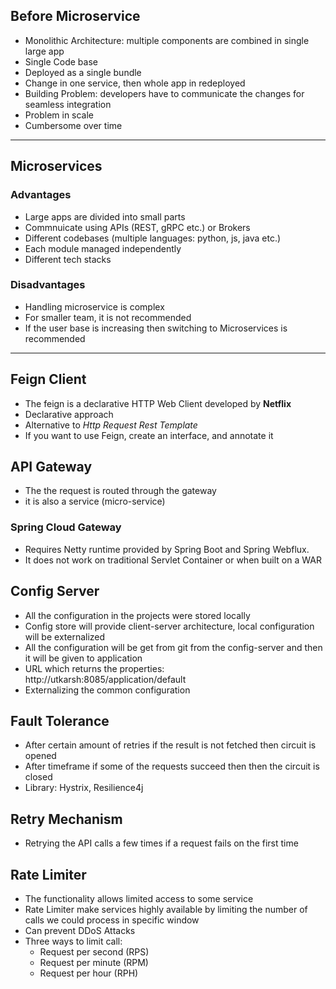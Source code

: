 ## Before Microservice

- Monolithic Architecture: multiple components are combined in single large app
- Single Code base
- Deployed as a single bundle
- Change in one service, then whole app in redeployed
- Building Problem: developers have to communicate the changes for seamless integration
- Problem in scale
- Cumbersome over time

*****

## Microservices

### Advantages

- Large apps are divided into small parts
- Commnuicate using APIs (REST, gRPC etc.) or Brokers
- Different codebases (multiple languages: python, js, java etc.)
- Each module managed independently
- Different tech stacks

### Disadvantages

- Handling microservice is complex
- For smaller team, it is not recommended
- If the user base is increasing then switching to Microservices is recommended

*** 

## Feign Client

- The feign is a declarative HTTP Web Client developed by **Netflix**
- Declarative approach
- Alternative to *Http Request Rest Template*
- If you want to use Feign, create an interface, and annotate it

## API Gateway
- The the request is routed through the gateway
- it is also a service (micro-service)

### Spring Cloud Gateway
- Requires Netty runtime provided by Spring Boot and Spring Webflux.
- It does not work on traditional Servlet Container or when built on a WAR

## Config Server
- All the configuration in the projects were stored locally
- Config store will provide client-server architecture, local configuration will be externalized
- All the configuration will be get from git from the config-server and then it will be given to application
- URL which returns the properties: http://utkarsh:8085/application/default
- Externalizing the common configuration

## Fault Tolerance
- After certain amount of retries if the result is not fetched then circuit is opened
- After timeframe if some of the requests succeed then then the circuit is closed
- Library: Hystrix, Resilience4j

## Retry Mechanism
- Retrying the API calls a few times if a request fails on the first time

## Rate Limiter
- The functionality allows limited access to some service
- Rate Limiter make services highly available by limiting the number of calls we could process in specific window
- Can prevent DDoS Attacks
- Three ways to limit call:
	- Request per second (RPS)
	- Request per minute (RPM)
	- Request per hour	 (RPH)
